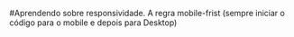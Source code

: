 #Aprendendo sobre responsividade.
A regra mobile-frist (sempre iniciar o código para o mobile e depois para Desktop)

